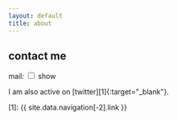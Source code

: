 ```yaml
---
layout: default
title: about
---
```


## contact me

<div> 

mail: <input id="trigger" type="checkbox"> <span class="mail"></span> <label class="hide" for="trigger">show</label>

</div>

I am also active on [twitter][1]{:target="_blank"}.

[1]: {{ site.data.navigation[-2].link }}